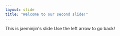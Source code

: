 ```yaml
---
layout: slide
title: "Welcome to our second slide!"
---
```

This is jaeminjin's slide
Use the left arrow to go back!
